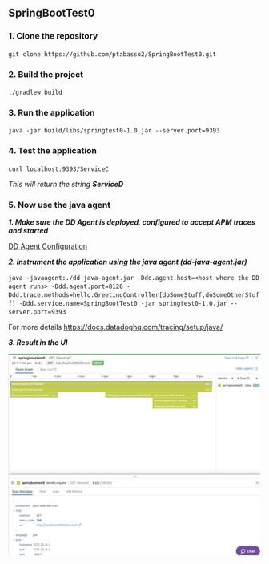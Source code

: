 ## SpringBootTest0

### 1. Clone the repository
`git clone https://github.com/ptabasso2/SpringBootTest0.git`

### 2. Build the project
`./gradlew build`

### 3. Run the application
`java -jar build/libs/springtest0-1.0.jar --server.port=9393`

### 4. Test the application
`curl localhost:9393/ServiceC`

*This will return the string **ServiceD***

### 5. Now use the java agent

***1. Make sure the DD Agent is deployed, configured to accept APM traces and started***

[DD Agent Configuration](https://docs.datadoghq.com/tracing/send_traces/)

***2. Instrument the application using the java agent (dd-java-agent.jar)***

`java -javaagent:./dd-java-agent.jar -Ddd.agent.host=<host where the DD agent runs> -Ddd.agent.port=8126 -Ddd.trace.methods=hello.GreetingController[doSomeStuff,doSomeOtherStuff] -Ddd.service.name=SpringBootTest0 -jar springtest0-1.0.jar --server.port=9393`
  
For more details https://docs.datadoghq.com/tracing/setup/java/

***3. Result in the UI***

![Results in the UI](https://github.com/ptabasso2/SpringBootTest0/blob/master/img/image.png)
